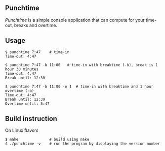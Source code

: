 **Punchtime**
-----
_Punchtime_ is a simple console application that can compute for your time-out, breaks and overtime.

Usage
---
```
$ punchtime 7:47    # time-in
Time-out: 4:47

$ punchtime 7:47 -b 11:00   # time-in with breaktime (-b), break is 1 hour 30 minutes
Time-out: 4:47
Break until: 12:30

$ punchtime 7:47 -b 11:00 -o 1  # time-in with breaktime and 1 hour overtime (-o)
Time-out: 4:47
Break until: 12:30
Overtime until: 5:47
```

Build instruction
---
On Linux flavors
```
$ make              # build using make
$ ./punchtime -v    # run the program by displaying the version number
```
